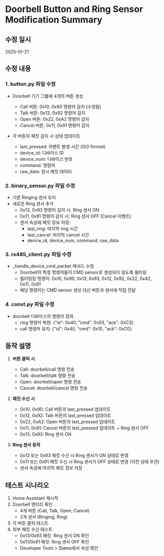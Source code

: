 # Doorbell Button and Ring Sensor Modification Summary

## 수정 일시
2025-01-21

## 수정 내용

### 1. button.py 파일 수정
- Doorbell 기기 그룹에 4개의 버튼 생성
  - Call 버튼: 0x10, 0x90 명령어 감지 (수정됨)
  - Talk 버튼: 0x12, 0x92 명령어 감지
  - Open 버튼: 0x22, 0xA2 명령어 감지
  - Cancel 버튼: 0x11, 0x91 명령어 감지

- 각 버튼의 패킷 감지 시 상태 업데이트
  - last_pressed: 이벤트 발생 시간 (ISO format)
  - device_id: 디바이스 ID
  - device_num: 디바이스 번호
  - command: 명령어
  - raw_data: 원시 패킷 데이터

### 2. binary_sensor.py 파일 수정
- 기존 Ringing 센서 유지
- 새로운 Ring 센서 추가
  - 0x13, 0x93 명령어 감지 시: Ring 센서 ON
  - 0x11, 0x91 명령어 감지 시: Ring 센서 OFF (Cancel 이벤트)
  - 센서 속성에 패킷 정보 저장:
    - last_ring: 마지막 ring 시간
    - last_cancel: 마지막 cancel 시간
    - device_id, device_num, command, raw_data

### 3. rs485_client.py 파일 수정
- _handle_device_cmd_packet 메서드 수정
  - Doorbell의 특정 명령어들이 CMD sensor로 생성되지 않도록 필터링
  - 필터링된 명령어: 0x10, 0x90, 0x13, 0x93, 0x12, 0x92, 0x22, 0xA2, 0x11, 0x91
  - 해당 명령어는 CMD sensor 생성 대신 버튼과 센서에 직접 전달

### 4. const.py 파일 수정
- doorbell 디바이스의 명령어 정의
  - ring 명령어 복원: {"id": 0x40, "cmd": 0x93, "ack": 0xC3}
  - call 명령어 유지: {"id": 0x40, "cmd": 0x10, "ack": 0xC0}

## 동작 설명

1. **버튼 클릭 시**
   - Call: doorbell/call 명령 전송
   - Talk: doorbell/talk 명령 전송
   - Open: doorbell/open 명령 전송
   - Cancel: doorbell/cancel 명령 전송

2. **패킷 수신 시**
   - 0x10, 0x90: Call 버튼의 last_pressed 업데이트
   - 0x12, 0x92: Talk 버튼의 last_pressed 업데이트
   - 0x22, 0xA2: Open 버튼의 last_pressed 업데이트
   - 0x11, 0x91: Cancel 버튼의 last_pressed 업데이트 + Ring 센서 OFF
   - 0x13, 0x93: Ring 센서 ON

3. **Ring 센서 동작**
   - 0x13 또는 0x93 패킷 수신 시 Ring 센서가 ON 상태로 변경
   - 0x11 또는 0x91 패킷 수신 시 Ring 센서가 OFF 상태로 변경 (이전 상태 무관)
   - 센서 속성에 마지막 패킷 정보 저장

## 테스트 시나리오

1. Home Assistant 재시작
2. Doorbell 엔티티 확인
   - 4개 버튼 (Call, Talk, Open, Cancel)
   - 2개 센서 (Ringing, Ring)
3. 각 버튼 클릭 테스트
4. 외부 패킷 수신 테스트
   - 0x13/0x93 패킷: Ring 센서 ON 확인
   - 0x11/0x91 패킷: Ring 센서 OFF 확인
   - Developer Tools > States에서 속성 확인
